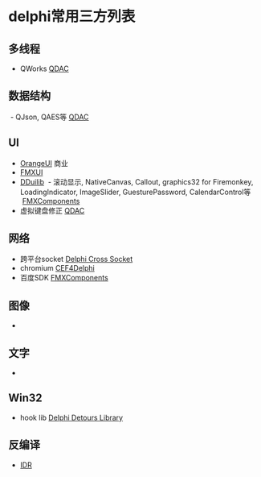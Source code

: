 # delphi常用三方列表

## 多线程
  - QWorks [QDAC](https://github.com/qdac/QDAC3)

## 数据结构
  - QJson, QAES等 [QDAC](https://github.com/qdac/QDAC3)

## UI
  - [OrangeUI](http://orangeui.cn/) 商业
  - [FMXUI](https://github.com/yangyxd/FMXUI)
  - [DDuilib](https://github.com/ying32/duilib-for-Delphi)
  - 滚动显示, NativeCanvas, Callout, graphics32 for Firemonkey, LoadingIndicator, ImageSlider, GuesturePassword, CalendarControl等  [FMXComponents](https://github.com/zhaoyipeng/FMXComponents)
  - 虚拟键盘修正 [QDAC](https://github.com/qdac/QDAC3)

## 网络
  - 跨平台socket [Delphi Cross Socket](https://github.com/winddriver/Delphi-Cross-Socket)
  - chromium [CEF4Delphi](https://github.com/salvadordf/CEF4Delphi)
  - 百度SDK [FMXComponents](https://github.com/zhaoyipeng/FMXComponents/tree/master/BaiduMapSDK)

## 图像
  - 

## 文字
  -
  
## Win32
  - hook lib [Delphi Detours Library](https://github.com/MahdiSafsafi/delphi-detours-library)

## 反编译
  - [IDR](https://github.com/crypto2011/IDR)

